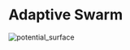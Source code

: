 # Adaptive Swarm

![potential_surface](https://github.com/RuslanAgishev/adaptive_swarm/blob/master/figures/imp_modeles.png)
